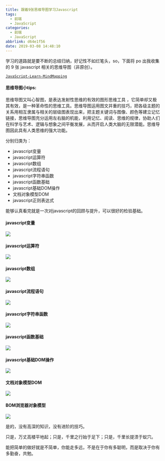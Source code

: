 ```yaml
---
title: 跟着9张思维导图学习Javascript
tags:
  - 前端
  - JavaScript
categories:
  - 前端
  - JavaScript
abbrlink: d64e1f56
date: 2019-03-08 14:48:10
---
```


学习的道路就是要不断的总结归纳，好记性不如烂笔头，so，下面将 po 出我收集的 9 张 javascript 相关的思维导图（非原创）。

[`JavaScript-Learn-MindMapping`](https://github.com/zhangmiaocc/JavaScript-Learn-MindMapping)

#### 思维导图小tips:

思维导图又叫心智图，是表达发射性思维的有效的图形思维工具 ，它简单却又极其有效，是一种革命性的思维工具。思维导图运用图文并重的技巧，把各级主题的关系用相互隶属与相关的层级图表现出来，把主题关键词与图像、颜色等建立记忆链接，思维导图充分运用左右脑的机能，利用记忆、阅读、思维的规律，协助人们在科学与艺术、逻辑与想象之间平衡发展，从而开启人类大脑的无限潜能。思维导图因此具有人类思维的强大功能。

分别归类为：

- javascript变量
- javascript运算符
- javascript数组
- javascript流程语句
- javascript字符串函数
- javascript函数基础
- javascript基础DOM操作
- 文档对象模型DOM
- javascript正则表达式

能够认真看完就是一次对javascript的回顾与提升，可以很好的检验基础。

<!--more-->

#### javascript变量
![](https://ws1.sinaimg.cn/large/006tKfTcly1g0vdzpguukj30s21ap79j.jpg)

#### javascript运算符
![](https://ws4.sinaimg.cn/large/006tKfTcly1g0ve15tjzij30u03l21a4.jpg)

#### javascript数组
![](https://ws2.sinaimg.cn/large/006tKfTcly1g0ve1hwyiej30u01g3n8l.jpg)

#### javascript流程语句
![](https://ws3.sinaimg.cn/large/006tKfTcly1g0ve1x8i5mj30sf1xsk04.jpg)

#### javascript字符串函数
![](https://ws4.sinaimg.cn/large/006tKfTcly1g0ve2b7kf2j30u01y87ik.jpg)

#### javascript函数基础
![](https://ws3.sinaimg.cn/large/006tKfTcly1g0ve2vgrhcj30p2184n25.jpg)

#### javascript基础DOM操作
![](https://ws1.sinaimg.cn/large/006tKfTcly1g0ve34wh0lj30u01ov7ch.jpg)

#### 文档对象模型DOM
![](https://ws3.sinaimg.cn/large/006tKfTcly1g0ve3fhrtoj30u01addup.jpg)

#### BOM浏览器对象模型
![](https://ws3.sinaimg.cn/large/006tKfTcly1g0ve3mudmwj31400u07hh.jpg)



是的，没有高深的知识，没有进阶的技巧。

只是，万丈高楼平地起；只是，千里之行始于足下；只是，千里长提溃于蚁穴。

能把简单的做好就是不简单，你能走多远，不是在于你有多聪明，而是取决于你有多勤奋，共勉。